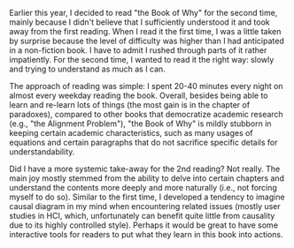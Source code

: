 Earlier this year, I decided to read "the Book of Why" for the second time, mainly because I didn't believe that I sufficiently understood it and took away from the first reading. When I read it the first time, I was a little taken by surprise because the level of difficulty was higher than I had anticipated in a non-fiction book. I have to admit I rushed through parts of it rather impatiently. For the second time, I wanted to read it the right way: slowly and trying to understand as much as I can.

The approach of reading was simple: I spent 20-40 minutes every night on almost every weekday reading the book. Overall, besides being able to learn and re-learn lots of things (the most gain is in the chapter of paradoxes), compared to other books that democratize academic research (e.g., "the Alignment Problem"), "the Book of Why" is mildly stubborn in keeping certain academic characteristics, such as many usages of equations and certain paragraphs that do not sacrifice specific details for understandability.

Did I have a more systemic take-away for the 2nd reading? Not really. The main joy mostly stemmed from the ability to delve into certain chapters and understand the contents more deeply and more naturally (i.e., not forcing myself to do so). Similar to the first time, I developed a tendency to imagine causal diagram in my mind when encountering related issues (mostly user studies in HCI, which, unfortunately can benefit quite little from causality due to its highly controlled style). Perhaps it would be great to have some interactive tools for readers to put what they learn in this book into actions.